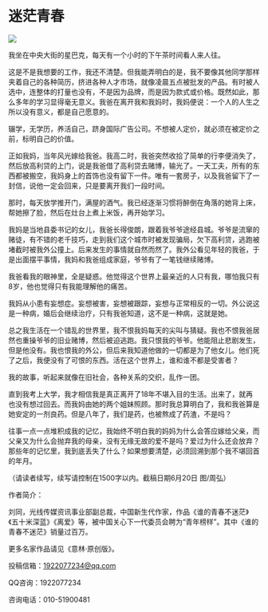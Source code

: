 # 迷茫青春

![](http://www.yilinzazhi.com/images/yili/yili201313/yili20131328-1-l.jpg)

我坐在中央大街的星巴克，每天有一个小时的下午茶时间看人来人往。 

这是不是我想要的工作，我还不清楚。但我能弄明白的是，我不要像其他同学那样夹着自己的各种简历，挤进各种人才市场，就像凌晨五点被批发的产品。有时被人选中，连整体的打量也没有，不是因为品牌，而是因为款式或价格。既然如此，那么多年的学习显得毫无意义。我爸在离开我和我妈时，我妈便说：一个人的人生之所以没有意义，都是自己愿意的。 

辍学，无学历，养活自己，跻身国际广告公司。不想被人定价，就必须在被定价之前，标明自己的价值。 

正如我妈，当年风光嫁给我爸。我高二时，我爸突然收拾了简单的行李便消失了，然后放高利贷的上门，说是我爸借了高利贷去赌博，输光了。一天工夫，所有的东西都被搬空，我妈身上的首饰也没有留下一件。唯有一套房子，以及我爸留下了一封信，说他一定会回来，只是要离开我们一段时间。 

那时，每天放学推开门，满屋的酒气。我已经逐渐习惯将醉倒在角落的她背上床，帮她擦了脸，然后在灶台上煮上米饭，再开始学习。 

我妈是当地县委书记的女儿，我爸长得俊朗，跟着我爷爷途经县城。爷爷是流窜的赌徒，有不错的老千技巧，走到我们这个城市时被发现骗局，欠下高利贷，逃跑被堵截时被我外公撞上。后来发生的事情就自然而然了。我外公看见年轻的我爸，于是出面摆平事情，我妈和我爸组成家庭，爷爷有了一笔钱继续赌博。 

我爸看我的眼神里，全是疑惑。他觉得这个世界上最亲近的人只有我，哪怕我只有8岁，他也觉得只有我能理解他的痛苦。 

我妈从小患有妄想症。妄想被害，妄想被跟踪，妄想与正常相反的一切。外公说这是一种病，婚后会继续治疗，只有我爸知道，这不是一种病，这就是她。 

总之我生活在一个错乱的世界里，我不恨我妈每天的尖叫与猜疑。我也不恨我爸居然也重操爷爷的旧业赌博，然后被迫逃跑。我只恨我的爷爷。他能阻止悲剧发生，但是他没有。我也恨我的外公，但后来我知道他做的一切都是为了他女儿。他们死了之后，我便没有了可恨的东西。活在这个世界上，谁和谁不都是受害者？ 

我的故事，听起来就像在旧社会，各种关系的交织，乱作一团。 

直到我考上大学，我才相信我是真正离开了18年不堪入目的生活。出来了，就再也没有想过回去。而我妈由她的两个姐妹照顾。那时我总算明白了，我和我爸算是她安定的一剂良药。但是八年了，我们是药，也被熬成了药渣，不是吗？ 

往事一点一点堆积成我的记忆，我始终不明白我的妈妈为什么会答应嫁给父亲，而父亲又为什么会抛弃我的母亲，没有无缘无故的爱不是吗？爱过为什么还会放弃？那些年的记忆里，我到底丢失了什么？如果想要清楚，必须回溯到那个我不堪回首的年月。 

（请读者续写，续写请控制在1500字以内。截稿日期6月20日 图/周弘） 

作者简介： 

刘同，光线传媒资讯事业部副总裁，中国新生代作家，作品《谁的青春不迷茫》《五十米深蓝》《离爱》等，被中国关心下一代委员会聘为“青年榜样”。其中《谁的青春不迷茫》销量过百万。 

更多名家作品请见《意林·原创版》。 

投稿信箱：1922077234@qq.com 

QQ咨询：1922077234 

咨询电话：010-51900481